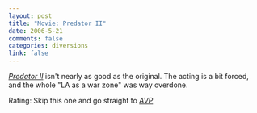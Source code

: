 ```yaml
--- 
layout: post
title: "Movie: Predator II"
date: 2006-5-21
comments: false
categories: diversions
link: false
---
```

<i><a href="http://imdb.com/title/tt0100403/" title="PredatorII">Predator II</a></i> isn't nearly as good as the original. The acting is a bit forced, and the whole "LA as a war zone" was way overdone.

Rating: Skip this one and go straight to <i><a href="http://imdb.com/title/tt0370263/" title="AVP">AVP</a></i>
